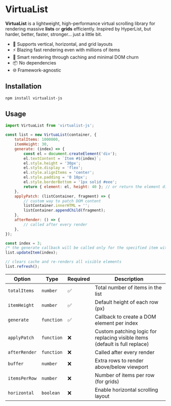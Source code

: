 # VirtuaList

**VirtuaList** is a lightweight, high-performance virtual scrolling library for rendering massive **lists** or **grids** efficiently. Inspired by HyperList, but harder, better, faster, stronger... just a little bit.

- 🔁 Supports vertical, horizontal, and grid layouts
- ⚡ Blazing fast rendering even with millions of items
- 🧠 Smart rendering through caching and minimal DOM churn
- 📦 No dependencies
- 🌐 Framework-agnostic

## Installation

```bash
npm install virtualist-js
```

## Usage

```javascript
import VirtuaList from 'virtualist-js';

const list = new VirtuaList(container, {
    totalItems: 1000000,
    itemHeight: 30,
    generate: (index) => {
        const el = document.createElement('div');
        el.textContent = `Item #${index}`;
        el.style.height = '30px';
        el.style.display = 'flex';
        el.style.alignItems = 'center';
        el.style.padding = '0 10px';
        el.style.borderBottom = '1px solid #eee';
        return { element: el, height: 40 }; // or return the element directly if the size doesn't change, e.g. return el;
    },
    applyPatch: (listContainer, fragment) => {
        // custom way to patch DOM content
        listContainer.innerHTML = '';
        listContainer.appendChild(fragment);
    },
    afterRender: () => {
        // called after every render
    },
});

const index = 3;
/* the generate callback will be called only for the specified item without triggering a complete render if the size of the element doesn't change (height returned from the generate function is the default one); if the size changes, a render of all the visible elements is required */
list.updateItem(index);

// clears cache and re-renders all visible elements
list.refresh();
```

| Option        | Type       | Required | Description                                |
| ------------- | ---------- | -------- | ------------------------------------------ |
| `totalItems`  | `number`   | ✅        | Total number of items in the list          |
| `itemHeight`  | `number`   | ✅        | Default height of each row (px)            |
| `generate`    | `function` | ✅        | Callback to create a DOM element per index |
| `applyPatch`  | `function` | ❌        | Custom patching logic for replacing visible items (default is full replace) |
| `afterRender` | `function` | ❌        | Called after every render                  |
| `buffer`      | `number`   | ❌        | Extra rows to render above/below viewport  |
| `itemsPerRow` | `number`   | ❌        | Number of items per row (for grids)        |
| `horizontal`  | `boolean`  | ❌        | Enable horizontal scrolling layout         |
